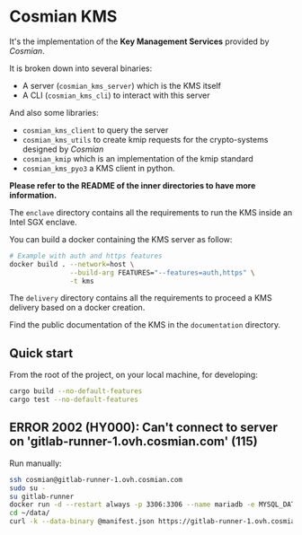 # Cosmian KMS

It's the implementation of the **Key Management Services** provided by *Cosmian*.

It is broken down into several binaries:

- A server (`cosmian_kms_server`) which is the KMS itself
- A CLI (`cosmian_kms_cli`) to interact with this server

And also some libraries:

- `cosmian_kms_client` to query the server
- `cosmian_kms_utils` to create kmip requests for the crypto-systems designed by *Cosmian*
- `cosmian_kmip` which is an implementation of the kmip standard
- `cosmian_kms_pyo3` a KMS client in python.

**Please refer to the README of the inner directories to have more
information.**

The `enclave` directory contains all the requirements to run the KMS inside an Intel SGX enclave.

You can build a docker containing the KMS server as follow:

```sh
# Example with auth and https features
docker build . --network=host \
               --build-arg FEATURES="--features=auth,https" \
               -t kms
```

The `delivery` directory contains all the requirements to proceed a KMS delivery based on a docker creation.

Find the public documentation of the KMS in the `documentation` directory.

## Quick start

From the root of the project, on your local machine, for developing:

```sh
cargo build --no-default-features
cargo test --no-default-features
```

## ERROR 2002 (HY000): Can't connect to server on 'gitlab-runner-1.ovh.cosmian.com' (115)

Run manually:

```bash
ssh cosmian@gitlab-runner-1.ovh.cosmian.com
sudo su -
su gitlab-runner
docker run -d --restart always -p 3306:3306 --name mariadb -e MYSQL_DATABASE=kms -e MYSQL_ROOT_PASSWORD=kms mariadb:latest
cd ~/data/
curl -k --data-binary @manifest.json https://gitlab-runner-1.ovh.cosmian.com:8080/manifest
```
